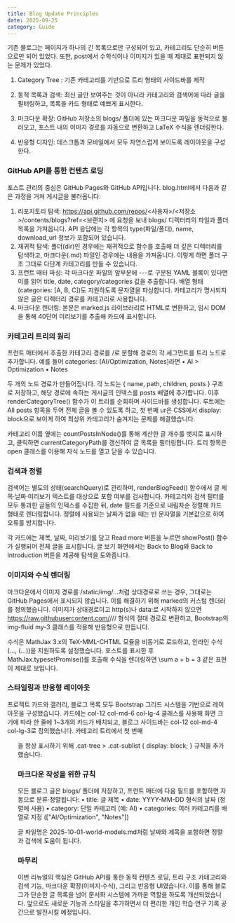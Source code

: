```yaml
---
title: Blog Update Principles
date: 2025-09-25
category: Guide
---
```

기존 블로그는 페이지가 하나의 긴 목록으로만 구성되어 있고, 카테고리도 단순히 버튼으로만 되어 있었다. 또한, post에서 수학식이나 이미지가 있을 때 제대로 표현되지 않는 문제가 있었다. 

1. Category Tree : 기존 카테고리를 기반으로 트리 형태의 사이드바를 제작

2.	동적 목록과 검색: 최신 글만 보여주는 것이 아니라 카테고리와 검색어에 따라 글을 필터링하고, 목록을 카드 형태로 예쁘게 표시한다.
3.	마크다운 확장: GitHub 저장소의 blogs/ 폴더에 있는 마크다운 파일을 동적으로 불러오고, 포스트 내의 이미지 경로를 자동으로 변환하고 LaTeX 수식을 렌더링한다.
4.	반응형 디자인: 데스크톱과 모바일에서 모두 자연스럽게 보이도록 레이아웃을 구성한다.

### GitHub API를 통한 컨텐츠 로딩

포스트 관리의 중심은 GitHub Pages와 GitHub API입니다. blog.html에서 다음과 같은 과정을 거쳐 게시글을 불러옵니다:
1.	리포지토리 탐색: https://api.github.com/repos/<사용자>/<저장소>/contents/blogs?ref=<브랜치> 에 요청을 보내 blogs/ 디렉터리의 파일과 폴더 목록을 가져옵니다. API 응답에는 각 항목의 type(파일/폴더), name, download_url 정보가 포함되어 있습니다.
2.	재귀적 탐색: 폴더(dir)인 경우에는 재귀적으로 함수를 호출해 더 깊은 디렉터리를 탐색하고, 마크다운(.md) 파일인 경우에는 내용을 가져옵니다. 이렇게 하면 폴더 구조 그대로 다단계 카테고리를 만들 수 있습니다.
3.	프런트 매터 파싱: 각 마크다운 파일의 앞부분에 ---로 구분된 YAML 블록이 있다면 이를 읽어 title, date, category/categories 값을 추출합니다. 배열 형태(categories: [A, B, C])도 지원하도록 문자열을 파싱합니다. 카테고리가 명시되지 않은 글은 디렉터리 경로를 카테고리로 사용합니다.
4.	마크다운 렌더링: 본문은 marked.js 라이브러리로 HTML로 변환하고, 임시 DOM을 통해 40단어 미리보기를 추출해 카드에 표시합니다.

### 카테고리 트리의 원리

프런트 매터에서 추출한 카테고리 경로를 /로 분할해 경로의 각 세그먼트를 트리 노드로 추가합니다. 예를 들어 categories: [AI/Optimization, Notes]라면
	•	AI > Optimization
	•	Notes

두 개의 노드 경로가 만들어집니다. 각 노드는 { name, path, children, posts } 구조로 저장하고, 해당 경로에 속하는 게시글의 인덱스를 posts 배열에 추가합니다. 이후 renderCategoryTree() 함수가 이 트리를 순회하며 사이드바를 생성합니다. 루트에는 All posts 항목을 두어 전체 글을 볼 수 있도록 하고, 첫 번째 ur은 CSS에서 display: block으로 보이게 하여 최상위 카테고리가 숨겨지는 문제를 해결했습니다.

카테고리 이름 옆에는 countPostsInNode()를 통해 계산한 글 개수를 뱃지로 표시하고, 클릭하면 currentCategoryPath를 갱신하여 글 목록을 필터링합니다. 트리 항목은 open 클래스를 이용해 자식 노드를 열고 닫을 수 있습니다.

### 검색과 정렬

검색어는 별도의 상태(searchQuery)로 관리하며, renderBlogFeed() 함수에서 글 제목·날짜·미리보기 텍스트를 대상으로 포함 여부를 검사합니다. 카테고리와 검색 필터를 모두 통과한 글들의 인덱스를 수집한 뒤, date 필드를 기준으로 내림차순 정렬해 카드 형태로 렌더링합니다. 정렬에 사용되는 날짜가 없을 때는 빈 문자열을 기본값으로 하여 오류를 방지합니다.

각 카드에는 제목, 날짜, 미리보기를 담고 Read more 버튼을 누르면 showPost() 함수가 실행되어 전체 글을 표시합니다. 글 보기 화면에서는 Back to Blog와 Back to Introduction 버튼을 제공해 탐색을 도와줍니다.

### 이미지와 수식 렌더링

마크다운에서 이미지 경로를 /static/img/...처럼 상대경로로 쓰는 경우, 그대로는 GitHub Pages에서 표시되지 않습니다. 이를 해결하기 위해 marked의 커스텀 렌더러를 정의했습니다. 이미지가 상대경로이고 http(s)나 data:로 시작하지 않으면 https://raw.githubusercontent.com/<username>/<repo>/<branch>/<path> 형식의 절대 경로로 변환하고, Bootstrap의 img-fluid my-3 클래스를 적용해 반응형으로 만듭니다.

수식은 MathJax 3.x의 TeX-MML-CHTML 모듈을 비동기로 로드하고, 인라인 수식($...$, \(...\))을 지원하도록 설정했습니다. 포스트를 표시한 후 MathJax.typesetPromise()를 호출해 수식을 렌더링하면 \sum a + b = 3 같은 표현이 제대로 보입니다.

### 스타일링과 반응형 레이아웃

프로젝트 카드와 갤러리, 블로그 목록 모두 Bootstrap 그리드 시스템을 기반으로 레이아웃을 구성했습니다. 카드에는 col-12 col-md-6 col-lg-4 클래스를 사용해 화면 크기에 따라 한 줄에 1~3개의 카드가 배치되고, 블로그 사이드바는 col-12 col-md-4 col-lg-3로 정의했습니다. 카테고리 트리에서 첫 번째 <ul>을 항상 표시하기 위해 .cat-tree > .cat-sublist { display: block; } 규칙을 추가했습니다.

### 마크다운 작성을 위한 규칙

모든 블로그 글은 blogs/ 폴더에 저장하고, 프런트 매터에 다음 필드를 포함하면 자동으로 분류·정렬됩니다:
	•	title: 글 제목
	•	date: YYYY-MM-DD 형식의 날짜 (정렬에 사용)
	•	category: 단일 카테고리 (예: AI)
	•	categories: 여러 카테고리를 배열로 지정 (["AI/Optimization", "Notes"])

글 파일명은 2025-10-01-world-models.md처럼 날짜와 제목을 포함하면 정렬과 검색에 도움이 됩니다.

### 마무리

이번 리뉴얼의 핵심은 GitHub API를 통한 동적 컨텐츠 로딩, 트리 구조 카테고리와 검색 기능, 마크다운 확장(이미지·수식), 그리고 반응형 UI였습니다. 이를 통해 블로그가 단순한 글 목록을 넘어 문서화 시스템에 가까운 역할을 하도록 개선되었습니다. 앞으로도 새로운 기능과 스타일을 추가하면서 더 편리한 개인 학습·연구 기록 공간으로 발전시킬 예정입니다.